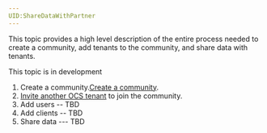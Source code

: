 ```yaml
---
UID:ShareDataWithPartner
---
```


This topic provides a high level description of the entire process needed to create a community, add tenants to the community, and share data with tenants.

This topic is in development

1. Create a community.[Create a community](xref:AddCommunity). 
2. [Invite another OCS tenant](xref:ManageCommunity#add-a-tenant-to-a-community) to join the community.
3. Add users -- TBD
4. Add clients -- TBD
5. Share data --- TBD
